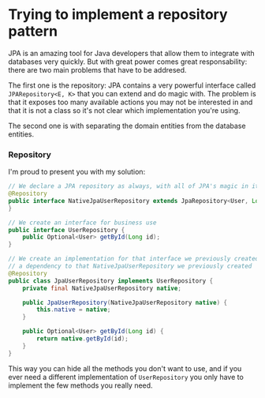 # Trying to implement a repository pattern

JPA is an amazing tool for Java developers that allow them to integrate with
databases very quickly. But with great power comes great responsability: there
are two main problems that have to be addresed.

The first one is the repository: JPA contains a very powerful interface called
`JPARepository<E, K>` that you can extend and do magic with. The problem is that
it exposes too many available actions you may not be interested in and that it
is not a class so it's not clear which implementation you're using.

The second one is with separating the domain entities from the database
entities.

### Repository

I'm proud to present you with my solution:

```java
// We declare a JPA repository as always, with all of JPA's magic in it
@Repository
public interface NativeJpaUserRepository extends JpaRepository<User, Long> {
}

// We create an interface for business use
public interface UserRepository {
	public Optional<User> getById(Long id);
}

// We create an implementation for that interface we previously created, with
// a dependency to that NativeJpaUserRepository we previously created
@Repository
public class JpaUserRepository implements UserRepository {
	private final NativeJpaUserRepository native;

	public JpaUserRepository(NativeJpaUserRepository native) {
		this.native = native;
	}

	public Optional<User> getById(Long id) {
		return native.getById(id);
	}
}
```

This way you can hide all the methods you don't want to use, and if you ever
need a different implementation of `UserRepository` you only have to implement
the few methods you really need.
